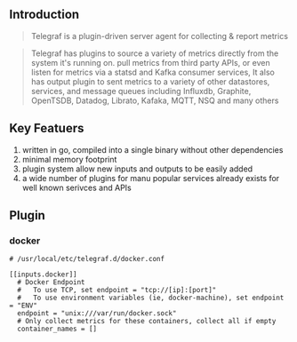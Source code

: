 ## Introduction
>Telegraf is a plugin-driven server agent for collecting & report metrics

> Telegraf has plugins to source a variety of metrics directly from the system 
it's running on. pull metrics from third party APIs, or even listen for 
metrics via a statsd and Kafka consumer services, It also has output plugin 
to sent metrics to a variety of other datastores, services, and message queues
including Influxdb, Graphite, OpenTSDB, Datadog, Librato, Kafaka, MQTT, NSQ
and many others

## Key Featuers
1. written in go, compiled into a single binary without other dependencies  
2. minimal memory footprint  
3. plugin system allow new inputs and outputs to be easily added  
4. a wide number of plugins for manu popular services already exists for 
well known serivces and APIs   



## Plugin
### docker
```
# /usr/local/etc/telegraf.d/docker.conf

[[inputs.docker]]
  # Docker Endpoint
  #   To use TCP, set endpoint = "tcp://[ip]:[port]"
  #   To use environment variables (ie, docker-machine), set endpoint = "ENV"
  endpoint = "unix:///var/run/docker.sock"
  # Only collect metrics for these containers, collect all if empty
  container_names = []
```

